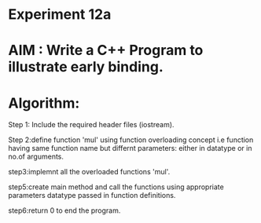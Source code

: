 #            Experiment 12a
# AIM : Write a C++ Program to illustrate early binding.
# Algorithm:
Step 1: Include the required header files (iostream).

Step 2:define function 'mul' using function overloading concept i.e function having same function name but differnt parameters: either in datatype or in no.of arguments.  
  
step3:implemnt all the overloaded functions 'mul'.  
  
step5:create main method and call the functions using appropriate parameters datatype passed in function definitions.  
  
step6:return 0 to end the program.

